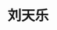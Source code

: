 ---
title: "刘天乐" # 姓名
position: "博士" # 写硕士或博士
contact: "liutianle@mail.nankai.edu.cn" # 邮箱
description: "欠驱动悬吊系统张力控制" # 研究课题
photo: "/url_test/student/liutianle/photo.jpg" # 把wanghai改成自己名字的拼音
place: 10
item:
- 哈尔滨工程大学学士 # 改成自己的最高学位
- T. Bai, T. Liu*, "Robust guaranteed cost control for supercavitating vehicle in LPV model," Ocean Engineering, vol. 303, p. 117705, 2024.
- T. Liu, T. Bai*, Y. Han, "Observer-based robust control for supercavitating vehicle," IEEE ICMA, 2023, pp. 1102-1107.
---
